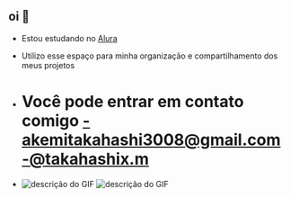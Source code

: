 ## oi 💮

- Estou estudando no [Alura](https://www.alura.com.br)
- Utilizo esse espaço para minha organização e compartilhamento dos meus projetos

-   # Você pode entrar em contato comigo -akemitakahashi3008@gmail.com -@takahashix.m
-    ![descrição do GIF](https://media1.tenor.com/m/W_d0xp684YgAAAAC/friday.gif) ![descrição do GIF](https://media.tenor.com/QGYOjLUamAkAAAAM/hello-kitty-cafe.gif)
